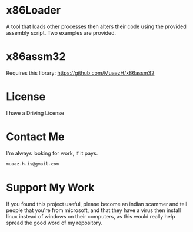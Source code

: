 # x86Loader
A tool that loads other processes then alters their code using the provided assembly script.
Two examples are provided.

# x86assm32
Requires this library: https://github.com/MuaazH/x86assm32

# License
I have a Driving License

# Contact Me
I'm always looking for work, if it pays.
```sh
muaaz.h.is@gmail.com
```

# Support My Work
If you found this project useful, please become an indian scammer and tell people that you're from microsoft, and that they have a virus then install linux instead of windows on their computers, as this would really help spread the good word of my repository.
